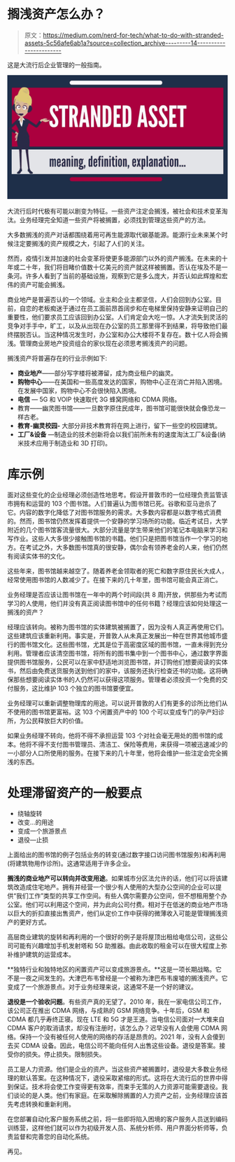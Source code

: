 # 搁浅资产怎么办？

> 原文：<https://medium.com/nerd-for-tech/what-to-do-with-stranded-assets-5c56afe6ab1a?source=collection_archive---------14----------------------->

这是大流行后企业管理的一般指南。

![](img/dad4ff78e150f5f42030c49161cb9aa0.png)

大流行后时代极有可能以剧变为特征。一些资产注定会搁浅，被社会和技术变革淘汰。业务经理完全知道一些资产将被搁置，必须找到管理这些资产的方法。

大多数搁浅的资产对话都围绕着用可再生能源取代碳基能源。能源行业未来某个时候注定要搁浅的资产规模之大，引起了人们的关注。

然而，疫情引发并加速的社会变革将使更多能源部门以外的资产搁浅。在未来的十年或二十年，我们将目睹价值数十亿美元的资产就这样被搁置。否认在埃及不是一条河。许多人看到了当前的基础设施，观察到它是多么庞大，并否认如此辉煌和宏伟的资产可能会搁浅。

商业地产是普遍否认的一个领域。业主和企业主都坚信，人们会回到办公室。目前，自恋的老板痴迷于通过在员工面前昂首阔步和在电梯里保持安静来证明自己的重要性，他们要求员工应该回到办公室。人们肯定会大吃一惊。人才流失到灵活的竞争对手手中，旷工，以及从出现在办公室的员工那里得不到结果，将导致他们最终摆脱否认。当这种情况发生时，办公室和办公大楼将不复存在。数十亿人将会搁浅。管理商业房地产投资组合的家伙现在必须思考搁浅资产的问题。

搁浅资产将普遍存在的行业示例如下:

*   **商业地产**——部分写字楼将被滞留，成为商业租户的幽灵。
*   **购物中心**——在美国和一些高度发达的国家，购物中心正在消亡并陷入困境。在发展中国家，购物中心不会很快陷入困境。
*   **电信** — 5G 和 VOIP 快速取代 3G 蜂窝网络和 CDMA 网络。
*   教育——幽灵图书馆——一旦数字原住民成年，图书馆可能很快就会像恐龙一样古老。
*   **教育-幽灵校园-** 大部分非技术教育将在网上进行，留下一些空的校园建筑。
*   **工厂&设备** —制造业的技术创新将会以我们前所未有的速度淘汰工厂&设备(纳米技术应用于制造业和 3D 打印)。

# 库示例

面对这些变化的企业经理必须创造性地思考。假设开普敦市的一位经理负责监管该市拥有和运营的 103 个图书馆。人们普遍认为图书馆已死。谷歌和亚马逊杀了它。内容的数字化降低了对图书馆服务的需求。大多数内容都是以数字格式消费的。然而，图书馆仍然发挥着提供一个安静的学习场所的功能。临近考试日，大学附近的几个图书馆客流量很大。大部分流量是学生带来他们的笔记本电脑来学习和写作业。这些人大多很少接触图书馆的书籍。他们只是把图书馆当作一个学习的地方。在考试之外，大多数图书馆真的很安静，偶尔会有领养老金的人来，他们仍然有阅读实体书的文化。

这些年来，图书馆越来越空了。随着养老金领取者的死亡和数字原住民长大成人，经常使用图书馆的人数减少了。在接下来的几十年里，图书馆可能会真正消亡。

业务经理是否应该让图书馆在一年中的两个时间段(共 8 周)开放，供那些为考试而学习的人使用，他们并没有真正阅读图书馆中的任何书籍？经理应该如何处理这一搁浅的资产？

经理应该转向。被称为图书馆的实体建筑被搁置了，因为没有人真正再使用它们。这些建筑应该重新利用。事实是，开普敦人从未真正发展出一种在世界其他城市盛行的图书馆文化。这些图书馆，尤其是位于高密度区域的图书馆，一直未得到充分利用。管理者应该清空图书馆，将所有的图书集中到一个图书中心，通过数字界面提供图书馆服务，公民可以在家中舒适地浏览图书馆，并订购他们想要阅读的实体书，然后由免费送货服务送到他们的家中，该服务还执行检查还书的功能。这将确保那些想要阅读实体书的人仍然可以获得这项服务。管理者必须投资一个免费的交付服务，这比维护 103 个独立的图书馆要便宜。

业务经理可以重新调整物理库的用途。可以说开普敦的人们有更多的诊所比他们从不使用的图书馆更富裕。这 103 个闲置资产中的 100 个可以变成专门的孕产妇诊所，为公民释放巨大的价值。

如果业务经理不转向，他将不得不承担运营 103 个对社会毫无用处的图书馆的成本。他将不得不支付图书管理员、清洁工、保险等费用，来获得一项被迅速减少的一小部分人口所使用的服务。在接下来的几十年里，他将会维护一些注定会完全搁浅的东西。

# 处理滞留资产的一般要点

*   绕轴旋转
*   改变…的用途
*   变成一个旅游景点
*   退役—止损

上面给出的图书馆的例子包括业务的转变(通过数字接口访问图书馆服务)和再利用(将建筑物用作诊所)。这通常适用于许多企业。

**搁浅的商业地产可以转向并改变用途**。如果城市分区法允许的话，他们可以将该建筑改造成住宅地产。拥有并经营一个很少有人使用的大型办公空间的企业可以提供“我们工作”类型的共享工作空间。有些人偶尔需要办公空间，但不想租用整个办公室。他们可以利用这个空间，并为此向公司付费。相对于在低迷的商业地产市场以巨大的折扣直接出售资产，他们从定价工作中获得的微薄收入可能是管理搁浅资产的更好方式。

高层商业建筑的旋转和再利用的一个很好的例子是将屋顶出租给电信公司，这些公司可能有兴趣增加手机发射塔和 5G 助推器。由此收取的租金可以在很大程度上弥补维护建筑的运营成本。

**独特行业和独特地区的闲置资产可以变成旅游景点。**这是一项长期战略。它不是一夜之间发生的。大津巴布韦曾经是一个被称为津巴布韦废墟的搁浅资产。它变成了一个旅游景点。对于业务经理来说，这通常不是一个好的建议。

**退役是一个验收问题**。有些资产真的无望了。2010 年，我在一家电信公司工作，该公司正在推出 CDMA 网络，与成熟的 GSM 网络竞争。十年后，GSM 和 CDMA 都几乎寿终正寝。现在 LTE 和 5G 才是王道。当电信公司面对一大堆来自 CDMA 客户的取消请求，却没有注册时，该怎么办？迟早没有人会使用 CDMA 网络。保持一个没有被任何人使用的网络的存活是昂贵的。2021 年，没有人会傻到去买 CDMA 设备。因此，电信公司不能向任何人出售这些设备。退役是答案。接受你的损失。停止损失。限制损失。

员工是人力资源。他们是企业的资产。当这些资产被搁置时，退役是大多数业务经理的默认答案。在这种情况下，退役采取紧缩的形式。这将在大流行后的世界中得到保证。技术将会使工作变得更有效率，而束手无策的人力资源可能需要退役。我们谈论的是人类。他们有家庭。在采取解除搁置的人力资产之前，业务经理应该首先考虑转换和重新利用。

在您部署自动化客户服务系统之前，将一些即将陷入困境的客户服务人员送到编码训练营，这样他们就可以作为初级开发人员、系统分析师、用户界面分析师等，负责监督和完善您的自动化系统。

再见。